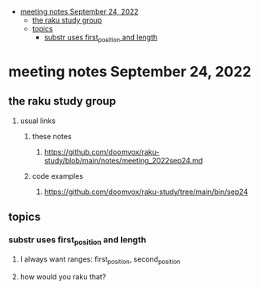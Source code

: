 - [meeting notes September 24, 2022](#org00166d4)
  - [the raku study group](#org50450ba)
  - [topics](#org67bbfd1)
    - [substr uses first<sub>position</sub> and length](#orgc71bd93)


<a id="org00166d4"></a>

# meeting notes September 24, 2022


<a id="org50450ba"></a>

## the raku study group

1.  usual links

    1.  these notes
    
        1.  <https://github.com/doomvox/raku-study/blob/main/notes/meeting_2022sep24.md>
    
    2.  code examples
    
        1.  <https://github.com/doomvox/raku-study/tree/main/bin/sep24>


<a id="org67bbfd1"></a>

## topics


<a id="orgc71bd93"></a>

### substr uses first<sub>position</sub> and length

1.  I always want ranges: first<sub>position</sub>, second<sub>position</sub>

2.  how would you raku that?
